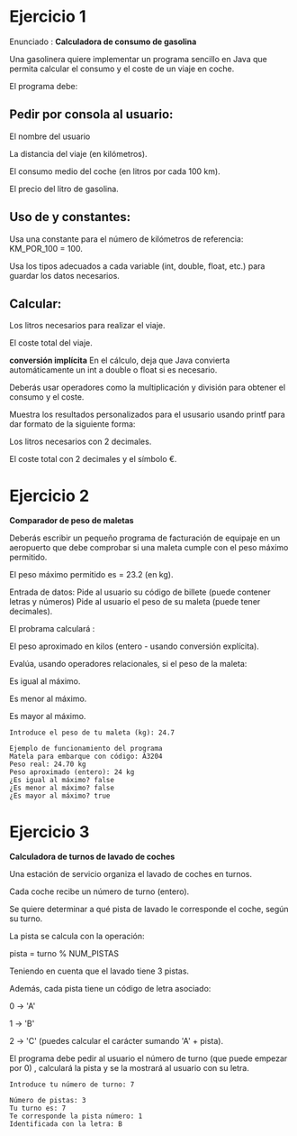 # Ejercicio 1

Enunciado : **Calculadora de consumo de gasolina**

Una gasolinera quiere implementar un programa sencillo en Java que permita calcular el consumo y el coste de un viaje en coche.

El programa debe:

## Pedir por consola al usuario:
  El nombre del usuario

  La distancia del viaje (en kilómetros).

  El consumo medio del coche (en litros por cada 100 km).

  El precio del litro de gasolina.

## Uso de  y constantes:

Usa una constante para el número de kilómetros de referencia: KM_POR_100 = 100.

Usa los tipos adecuados a cada variable  (int, double, float, etc.) para guardar los datos necesarios.

## Calcular:

Los litros necesarios para realizar el viaje.

El coste total del viaje.

 **conversión implícita**  En el cálculo, deja que Java convierta automáticamente un int a double o float si es necesario.

Deberás usar operadores como la multiplicación y división para obtener el consumo y el coste.

Muestra los  resultados personalizados para el ususario usando printf para dar formato de la siguiente forma: 

Los litros necesarios con 2 decimales.

El coste total con 2 decimales y el símbolo €.

# Ejercicio 2

__Comparador de peso de maletas__

Deberás escribir un pequeño  programa de facturación de equipaje en un aeropuerto que debe comprobar si una maleta cumple con el peso máximo permitido.

El peso máximo permitido es  = 23.2 (en kg).

Entrada de datos:
Pide al usuario su  código de billete (puede contener letras y números)
Pide al usuario el peso de su maleta (puede tener decimales).

El probrama calculará :

El peso  aproximado en kilos (entero - usando conversión explícita).

Evalúa, usando  operadores relacionales, si el peso de la maleta:

Es igual al máximo.

Es menor al máximo.

Es mayor al máximo.

```
Introduce el peso de tu maleta (kg): 24.7

Ejemplo de funcionamiento del programa
Matela para embarque con código: A3204
Peso real: 24.70 kg
Peso aproximado (entero): 24 kg
¿Es igual al máximo? false
¿Es menor al máximo? false
¿Es mayor al máximo? true
```

# Ejercicio 3

__Calculadora de turnos de lavado de coches__ 

Una estación de servicio organiza el lavado de coches en turnos.

Cada coche recibe un número de turno (entero).

Se quiere determinar a qué pista de lavado le corresponde el coche, según su turno.

La pista se calcula con la operación:

pista = turno % NUM_PISTAS

Teniendo en cuenta que el lavado tiene 3 pistas.

Además, cada pista tiene un código de letra asociado:

0 → 'A'

1 → 'B'

2 → 'C'
(puedes calcular el carácter sumando 'A' + pista).

El programa debe pedir al usuario el número de turno (que puede empezar por 0) , calculará la pista y se la mostrará al usuario con su letra.

```
Introduce tu número de turno: 7

Número de pistas: 3
Tu turno es: 7
Te corresponde la pista número: 1
Identificada con la letra: B

```

